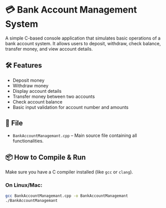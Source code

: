 # 💳 Bank Account Management System

A simple C-based console application that simulates basic operations of a bank account system. It allows users to deposit, withdraw, check balance, transfer money, and view account details.

## 🛠 Features

- Deposit money
- Withdraw money
- Display account details
- Transfer money between two accounts
- Check account balance
- Basic input validation for account number and amounts

## 📁 File

- `BankAccountManagemant.cpp` – Main source file containing all functionalities.

## 📦 How to Compile & Run

Make sure you have a C compiler installed (like `gcc` or `clang`).

### On Linux/Mac:
```bash
gcc BankAccountManagemant.cpp -o BankAccountManagemant
./BankAccountManagemant
